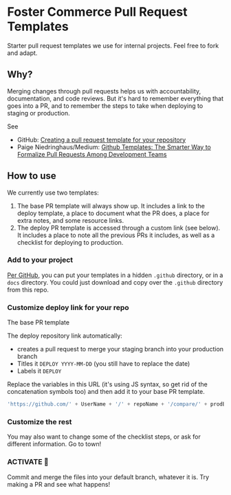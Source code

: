# Foster Commerce Pull Request Templates

Starter pull request templates we use for internal projects. Feel free to fork and adapt.

## Why?

Merging changes through pull requests helps us with accountability, documentation, and code reviews. But it's hard to remember everything that goes into a PR, and to remember the steps to take when deploying to staging or production. 

See
- GitHub: [Creating a pull request template for your repository](https://help.github.com/en/github/building-a-strong-community/creating-a-pull-request-template-for-your-repository)
- Paige Niedringhaus/Medium: [Github Templates: The Smarter Way to Formalize Pull Requests Among Development Teams](https://medium.com/better-programming/github-templates-the-smarter-way-to-formalize-pull-requests-among-development-teams-89f8d6a204f)

## How to use

We currently use two templates:

1. The base PR template will always show up. It includes a link to the deploy template, a place to document what the PR does, a place for extra notes, and some resource links.
2. The deploy PR template is accessed through a custom link (see below). It includes a place to note all the previous PRs it includes, as well as a checklist for deploying to production.

### Add to your project

[Per GitHub](https://help.github.com/en/github/building-a-strong-community/creating-a-pull-request-template-for-your-repository#adding-a-pull-request-template), you can put your templates in a hidden `.github` directory, or in a `docs` directory. You could just download and copy over the `.github` directory from this repo.

### Customize deploy link for your repo

The base PR template

The deploy repository link automatically:

- creates a pull request to merge your staging branch into your production branch
- Titles it `DEPLOY YYYY-MM-DD` (you still have to replace the date)
- Labels it `DEPLOY`


Replace the variables in this URL (it's using JS syntax, so get rid of the concatenation symbols too) and then add it to your base PR template.

```js
'https://github.com/' + UserName + '/' + repoName + '/compare/' + prodBranch + '...' + stagingBranch + '?title=DEPLOY+YYYY-MM-DD&labels=DEPLOY&template=deploy.md'
```

### Customize the rest

You may also want to change some of the checklist steps, or ask for different information. Go to town!

### ACTIVATE 🤖

Commit and merge the files into your default branch, whatever it is. Try making a PR and see what happens!
